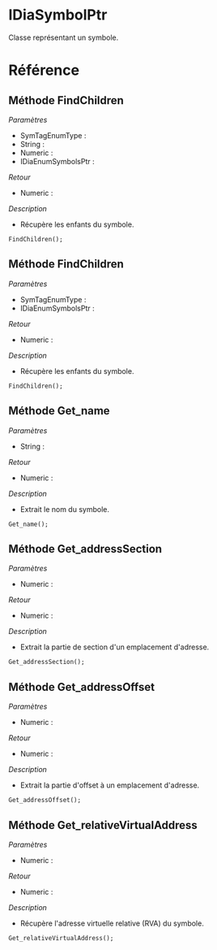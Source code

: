 # IDiaSymbolPtr
 Classe représentant un symbole.

# Référence
## Méthode FindChildren
*Paramètres*
* SymTagEnumType : 
* String : 
* Numeric : 
* IDiaEnumSymbolsPtr : 

*Retour*
* Numeric : 

*Description*
*  Récupère les enfants du symbole.
```
FindChildren();
```

## Méthode FindChildren
*Paramètres*
* SymTagEnumType : 
* IDiaEnumSymbolsPtr : 

*Retour*
* Numeric : 

*Description*
*  Récupère les enfants du symbole.
```
FindChildren();
```

## Méthode Get_name
*Paramètres*
* String : 

*Retour*
* Numeric : 

*Description*
*  Extrait le nom du symbole.
```
Get_name();
```

## Méthode Get_addressSection
*Paramètres*
* Numeric : 

*Retour*
* Numeric : 

*Description*
*  Extrait la partie de section d'un emplacement d'adresse.
```
Get_addressSection();
```

## Méthode Get_addressOffset
*Paramètres*
* Numeric : 

*Retour*
* Numeric : 

*Description*
*  Extrait la partie d'offset à un emplacement d'adresse.
```
Get_addressOffset();
```

## Méthode Get_relativeVirtualAddress
*Paramètres*
* Numeric : 

*Retour*
* Numeric : 

*Description*
*  Récupère l'adresse virtuelle relative (RVA) du symbole.
```
Get_relativeVirtualAddress();
```
